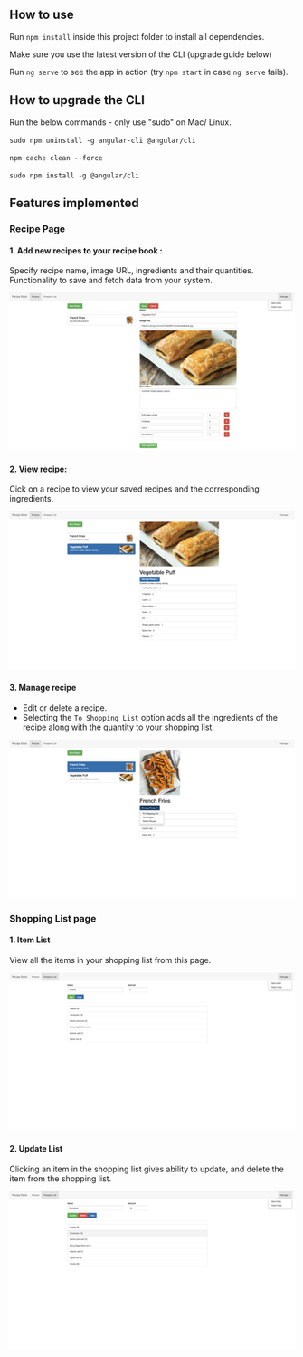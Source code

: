 ## How to use

Run `npm install` inside this project folder to install all dependencies.

Make sure you use the latest version of the CLI (upgrade guide below)

Run `ng serve` to see the app in action (try `npm start` in case `ng serve` fails).



## How to upgrade the CLI

Run the below commands - only use "sudo" on Mac/ Linux.

`sudo npm uninstall -g angular-cli @angular/cli`

`npm cache clean --force`

`sudo npm install -g @angular/cli`

## Features implemented 

### Recipe Page
#### 1. Add new recipes to your recipe book : 

Specify recipe name, image URL, ingredients and their quantities.
Functionality to save and fetch data from your system.

![Add new Recipe](Screengrabs/img1.png)

#### 2. View recipe:

Cick on a recipe to view your saved recipes and the corresponding ingredients.

![Add new Recipe](Screengrabs/img2.png)

#### 3. Manage recipe

- Edit or delete a recipe.
- Selecting the `To Shopping List` option adds all the ingredients of the recipe along with the quantity to your shopping list.

![Add new Recipe](Screengrabs/img3.png)

### Shopping List page

#### 1. Item List

View all the items in your shopping list from this page.

![Add new Recipe](Screengrabs/img4.png)

#### 2. Update List

Clicking an item in the shopping list gives ability to update, and delete the item from the shopping list.

![Add new Recipe](Screengrabs/img5.png)

